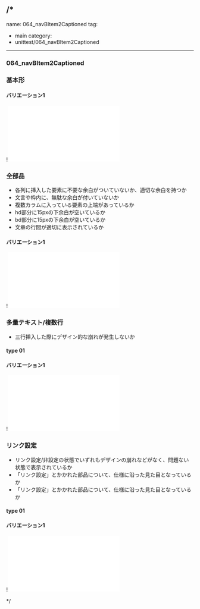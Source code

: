 /*
---
name: 064_navBItem2Captioned
tag:
  - main
category:
  - unittest/064_navBItem2Captioned
---

### 064_navBItem2Captioned
### 基本形

#### バリエーション1

!![064_navBItem2Captioned_01basic_1.html](./html/064_navBItem2Captioned/064_navBItem2Captioned_01basic_1.html)

### 全部品
- 各列に挿入した要素に不要な余白がついていないか、適切な余白を持つか
- 文言や枠内に、無駄な余白が付いていないか
- 複数カラムに入っている要素の上端があっているか
- hd部分に15pxの下余白が空いているか
- bd部分に15pxの下余白が空いているか
- 文章の行間が適切に表示されているか

#### バリエーション1

!![064_navBItem2Captioned_02all_1.html](./html/064_navBItem2Captioned/064_navBItem2Captioned_02all_1.html)

### 多量テキスト/複数行
- 三行挿入した際にデザイン的な崩れが発生しないか

#### type 01
#### バリエーション1

!![064_navBItem2Captioned_d03manyText_01_1.html](./html/064_navBItem2Captioned/064_navBItem2Captioned_d03manyText_01_1.html)

### リンク設定
- リンク設定/非設定の状態でいずれもデザインの崩れなどがなく、問題ない状態で表示されているか
- 「リンク設定」とかかれた部品について、仕様に沿った見た目となっているか
- 「リンク設定」とかかれた部品について、仕様に沿った見た目となっているか

#### type 01
#### バリエーション1

!![064_navBItem2Captioned_f11_01_1.html](./html/064_navBItem2Captioned/064_navBItem2Captioned_f11_01_1.html)

*/
